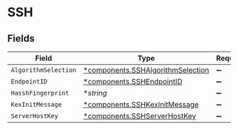 # SSH


## Fields

| Field                                                                                 | Type                                                                                  | Required                                                                              | Description                                                                           |
| ------------------------------------------------------------------------------------- | ------------------------------------------------------------------------------------- | ------------------------------------------------------------------------------------- | ------------------------------------------------------------------------------------- |
| `AlgorithmSelection`                                                                  | [*components.SSHAlgorithmSelection](../../models/components/sshalgorithmselection.md) | :heavy_minus_sign:                                                                    | N/A                                                                                   |
| `EndpointID`                                                                          | [*components.SSHEndpointID](../../models/components/sshendpointid.md)                 | :heavy_minus_sign:                                                                    | N/A                                                                                   |
| `HasshFingerprint`                                                                    | **string*                                                                             | :heavy_minus_sign:                                                                    | N/A                                                                                   |
| `KexInitMessage`                                                                      | [*components.SSHKexInitMessage](../../models/components/sshkexinitmessage.md)         | :heavy_minus_sign:                                                                    | N/A                                                                                   |
| `ServerHostKey`                                                                       | [*components.SSHServerHostKey](../../models/components/sshserverhostkey.md)           | :heavy_minus_sign:                                                                    | N/A                                                                                   |